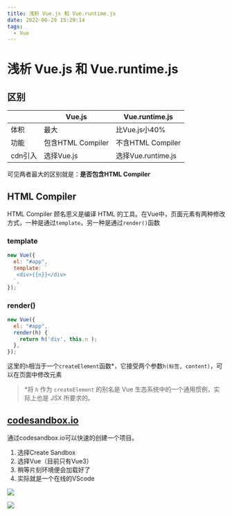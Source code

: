 ```yaml
---
title: 浅析 Vue.js 和 Vue.runtime.js
date: 2022-06-29 15:29:14
tags: 
  - Vue
---
```


# 浅析 Vue.js 和 Vue.runtime.js

## 区别

|         | Vue.js            | Vue.runtime.js     |
| ------- | ----------------- | ------------------ |
| 体积    | 最大              | 比Vue.js小40%      |
| 功能    | 包含HTML Compiler | 不含HTML Compiler  |
| cdn引入 | 选择Vue.js        | 选择Vue.runtime.js |

可见两者最大的区别就是：**是否包含HTML Compiler**

## HTML Compiler

HTML Compiler 顾名思义是编译 HTML 的工具。在Vue中，页面元素有两种修改方式，一种是通过`template`，另一种是通过`render()`函数

### template

```javascript
new Vue({
  el: "#app",
  template: `
   <div>{{n}}</div>
  `,
});
```

### render()

```javascript
new Vue({
  el: "#app",
  render(h) {
    return h('div', this.n );
  },
});
```

这里的`h`相当于一个`createElement`函数*，它接受两个参数`h(标签, content)`，可以在页面中修改元素

> *将 `h` 作为 `createElement` 的别名是 Vue 生态系统中的一个通用惯例，实际上也是 JSX 所要求的。

## [codesandbox.io](http://codesandbox.io)

通过codesandbox.io可以快速的创建一个项目。

1.  选择Create Sandbox
1.  选择Vue（目前只有Vue3）
1.  稍等片刻环境便会加载好了
1.  实际就是一个在线的VScode

![](https://img.bald3r.wang/img/20220630165243.png)

![](https://img.bald3r.wang/img/20220630165154.png)